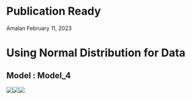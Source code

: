Publication Ready
================
Amalan
February 11, 2023

# Using Normal Distribution for Data

## Model : Model_4

![](C:/Work/PhD/Simulation/RS_vs_OS_vs_MROS/Logistic_Regression/Two_Variable/Normal_Distribution/Publication_Ready/Model_4/r1_Publication_Ready_files/figure-gfm/Identical%20r0%20Plots-1.png)<!-- -->![](C:/Work/PhD/Simulation/RS_vs_OS_vs_MROS/Logistic_Regression/Two_Variable/Normal_Distribution/Publication_Ready/Model_4/r1_Publication_Ready_files/figure-gfm/Identical%20r0%20Plots-2.png)<!-- -->![](C:/Work/PhD/Simulation/RS_vs_OS_vs_MROS/Logistic_Regression/Two_Variable/Normal_Distribution/Publication_Ready/Model_4/r1_Publication_Ready_files/figure-gfm/Identical%20r0%20Plots-3.png)<!-- -->

